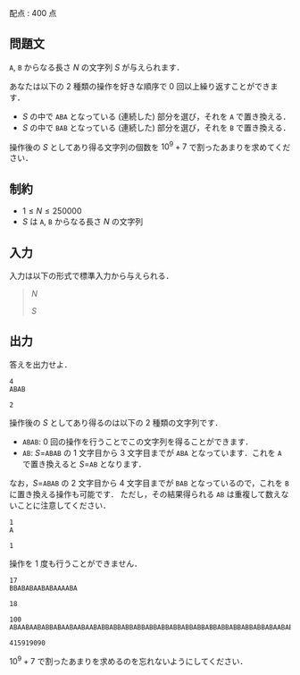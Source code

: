 配点 : $400$ 点

## 問題文

`A`, `B` からなる長さ $N$ の文字列 $S$ が与えられます．

あなたは以下の $2$ 種類の操作を好きな順序で $0$ 回以上繰り返すことができます．

- $S$ の中で `ABA` となっている (連続した) 部分を選び，それを `A` で置き換える．
- $S$ の中で `BAB` となっている (連続した) 部分を選び，それを `B` で置き換える．

操作後の $S$ としてあり得る文字列の個数を $10^9+7$ で割ったあまりを求めてください．

## 制約

- $1 \leq N \leq 250000$
- $S$ は `A`, `B` からなる長さ $N$ の文字列

## 入力

入力は以下の形式で標準入力から与えられる．

> $N$
> 
> $S$

## 出力

答えを出力せよ．

```input1
4
ABAB
```

```output1
2
```

操作後の $S$ としてあり得るのは以下の $2$ 種類の文字列です．

- `ABAB`: $0$ 回の操作を行うことでこの文字列を得ることができます．
- `AB`: $S=$`ABAB` の $1$ 文字目から $3$ 文字目までが `ABA` となっています．これを `A` で置き換えると $S=$`AB` となります．

なお，$S=$`ABAB` の $2$ 文字目から $4$ 文字目までが `BAB` となっているので，これを `B` に置き換える操作も可能です．
ただし，その結果得られる `AB` は重複して数えないことに注意してください．

```input2
1
A
```

```output2
1
```

操作を $1$ 度も行うことができません．

```input3
17
BBABABAABABAAAABA
```

```output3
18
```

```input4
100
ABAABAABABBABAABAABAABABBABBABBABBABBABBABBABBABBABBABBABBABBABBABAABABAABABBABBABABBABAABAABAABAABA
```

```output4
415919090
```

$10^9+7$ で割ったあまりを求めるのを忘れないようにしてください．